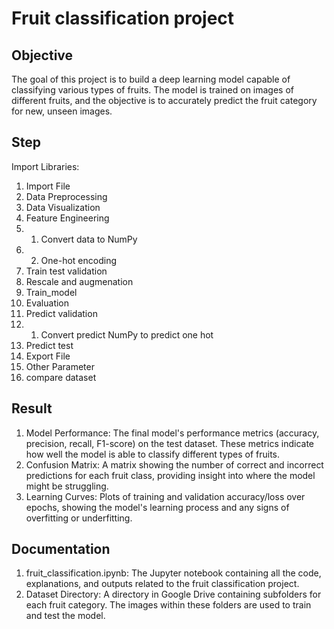 # Fruit classification project

## Objective
The goal of this project is to build a deep learning model capable of classifying various types of fruits. The model is trained on images of different fruits, and the objective is to accurately predict the fruit category for new, unseen images.

## Step
Import Libraries:
1. Import File
2. Data Preprocessing
3. Data Visualization
4. Feature Engineering
4. 1.  Convert data to NumPy
4. 2. One-hot encoding
5. Train test validation
6. Rescale and augmenation
7. Train_model
8. Evaluation
9. Predict validation
9. 1. Convert predict NumPy to predict one hot
10. Predict test
11. Export File
12. Other Parameter
13. compare dataset

## Result
1. Model Performance: The final model's performance metrics (accuracy, precision, recall, F1-score) on the test dataset. These metrics indicate how well the model is able to classify different types of fruits.
2. Confusion Matrix: A matrix showing the number of correct and incorrect predictions for each fruit class, providing insight into where the model might be struggling.
3. Learning Curves: Plots of training and validation accuracy/loss over epochs, showing the model's learning process and any signs of overfitting or underfitting.

## Documentation

1. fruit_classification.ipynb: The Jupyter notebook containing all the code, explanations, and outputs related to the fruit classification project.
2. Dataset Directory: A directory in Google Drive containing subfolders for each fruit category. The images within these folders are used to train and test the model.


